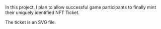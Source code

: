 In this project, I plan to allow successful game participants to finally mint their uniquely identified NFT Ticket.

The ticket is an SVG file.